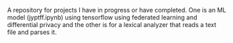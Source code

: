 A repository for projects I have in progress or have completed. One is an ML model (jyptff.ipynb) using tensorflow using federated learning and differential privacy and the other is for a lexical analyzer that reads a text file and parses it.
